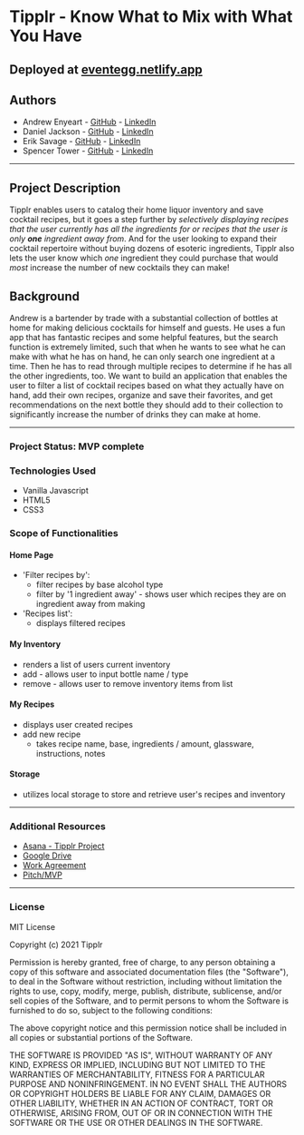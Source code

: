 # Tipplr - Know What to Mix with What You Have

## Deployed at [eventegg.netlify.app](https://eventegg.netlify.app)

## Authors

- Andrew Enyeart - [GitHub](https://github.com/aenyeart) - [LinkedIn](https://www.linkedin.com/in/andrewenyeart/)
- Daniel Jackson - [GitHub](https://github.com/daniel-jacks) - [LinkedIn](https://www.linkedin.com/in/daniel-jacks/)
- Erik Savage - [GitHub](https://github.com/eriksavage) - [LinkedIn](https://www.linkedin.com/in/erikksavage/)
- Spencer Tower - [GitHub](https://github.com/SpencerTower) - [LinkedIn](https://www.linkedin.com/in/spencertower/)

---

## Project Description

Tipplr enables users to catalog their home liquor inventory and save cocktail recipes, but it goes a step further by _selectively displaying recipes that the user currently has all the ingredients for or recipes that the user is only **one** ingredient away from_. And for the user looking to expand their cocktail repertoire without buying dozens of esoteric ingredients, Tipplr also lets the user know which _one_ ingredient they could purchase that would _most_ increase the number of new cocktails they can make!

## Background

Andrew is a bartender by trade with a substantial collection of bottles at home for making delicious cocktails for himself and guests. He uses a fun app that has fantastic recipes and some helpful features, but the search function is extremely limited, such that when he wants to see what he can make with what he has on hand, he can only search one ingredient at a time. Then he has to read through multiple recipes to determine if he has all the other ingredients, too. We want to build an application that enables the user to filter a list of cocktail recipes based on what they actually have on hand, add their own recipes, organize and save their favorites, and get recommendations on the next bottle they should add to their collection to significantly increase the number of drinks they can make at home.

---

### Project Status: MVP complete

### Technologies Used

- Vanilla Javascript
- HTML5
- CSS3

### Scope of Functionalities

#### Home Page

- 'Filter recipes by':
  - filter recipes by base alcohol type
  - filter by '1 ingredient away' - shows user which recipes they are on ingredient away from making
- 'Recipes list':
  - displays filtered recipes

#### My Inventory

- renders a list of users current inventory
- add - allows user to input bottle name / type
- remove - allows user to remove inventory items from list

#### My Recipes

- displays user created recipes
- add new recipe
  - takes recipe name, base, ingredients / amount, glassware, instructions, notes

#### Storage

- utilizes local storage to store and retrieve user's recipes and inventory

---

### Additional Resources

- [Asana - Tipplr Project](https://app.asana.com/0/1201367791360026/overview)
- [Google Drive](https://drive.google.com/drive/folders/15NCmAkLO5YskJMwSisfSIme9kqXutvRt)
- [Work Agreement](https://docs.google.com/document/d/1EWqoIjHevwoeMd498koeLVaLgHBfE0i_gl43d3N-tsg/edit?usp=sharing)
- [Pitch/MVP](https://docs.google.com/document/d/1yVgFbKpPoL3dMFSfXpoGq8YGnJSBrriiFG2HRkGxpFY/edit?usp=sharing)

---

### License

MIT License

Copyright (c) 2021 Tipplr

Permission is hereby granted, free of charge, to any person obtaining a copy
of this software and associated documentation files (the "Software"), to deal
in the Software without restriction, including without limitation the rights
to use, copy, modify, merge, publish, distribute, sublicense, and/or sell
copies of the Software, and to permit persons to whom the Software is
furnished to do so, subject to the following conditions:

The above copyright notice and this permission notice shall be included in all
copies or substantial portions of the Software.

THE SOFTWARE IS PROVIDED "AS IS", WITHOUT WARRANTY OF ANY KIND, EXPRESS OR
IMPLIED, INCLUDING BUT NOT LIMITED TO THE WARRANTIES OF MERCHANTABILITY,
FITNESS FOR A PARTICULAR PURPOSE AND NONINFRINGEMENT. IN NO EVENT SHALL THE
AUTHORS OR COPYRIGHT HOLDERS BE LIABLE FOR ANY CLAIM, DAMAGES OR OTHER
LIABILITY, WHETHER IN AN ACTION OF CONTRACT, TORT OR OTHERWISE, ARISING FROM,
OUT OF OR IN CONNECTION WITH THE SOFTWARE OR THE USE OR OTHER DEALINGS IN THE
SOFTWARE.
